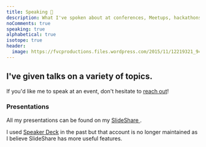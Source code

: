 ```yaml
---
title: Speaking 💬️
description: What I've spoken about at conferences, Meetups, hackathons, etc.
noComments: true
speaking: true
alphabetical: true
isotope: true
header:
  image: https://fvcproductions.files.wordpress.com/2015/11/12219321_941445252602315_1897049180671471124_n.jpg
---
```


## I've given talks on a variety of topics.

If you'd like me to speak at an event, don't hesitate to
[reach out](/about/contact)!

### Presentations

All my presentations can be found on my
<a href="//slideshare.net/fvcproductions" target="_blank" rel="nofollow">SlideShare
<i class="fa fa-slideshare" aria-hidden="true"></i></a>.

I used
<a href="//speakerdeck.com/fvcproductions" target="_blank" rel="nofollow">Speaker
Deck</a> in the past but that account is no longer maintained as I believe
SlideShare has more useful features.
